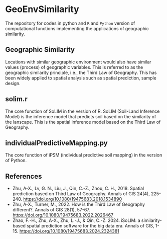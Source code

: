 # GeoEnvSimilarity
The repository for codes in python and ```R``` and ```Python``` version of computational functions implementing the applications of geographic similarity. 

## Geographic Similarity
Locations with similar geographic environment would also have similar values (process) of geographic variables. This is referred to as the geographic similarity principle, i.e., the Third Law of Geography.
This has been widely applied to spatial analysis such as spatial prediction, sample design.

## solim.r
The core function of SoLIM in the version of R.
SoLIM (Soil-Land Inference Model) is the inference model that predicts soil based on the similarity of the lanscape. This is the spatial inference model based on the Third Law of Geography.

## individualPredictiveMapping.py
The core function of iPSM (individual predictive soil mapping) in the version of Python.


## References
- Zhu, A-X., Lv, G. N., Liu, J., Qin, C.-Z., Zhou, C. H., 2018. Spatial prediction based on Third Law of Geography. Annals of GIS 24(4), 225-240. https://doi.org/10.1080/19475683.2018.1534890 
- Zhu, A-X., Turner, M., 2022. How is the Third Law of Geography different?. Annals of GIS 28(1), 57-67. https://doi.org/10.1080/19475683.2022.2026467
- Zhao, F.-H., Zhu, A-X., Zhu, L.-J., & Qin, C.-Z. 2024. iSoLIM: a similarity-based spatial prediction software for the big data era. Annals of GIS, 1-15. https://doi.org/10.1080/19475683.2024.2324381 
